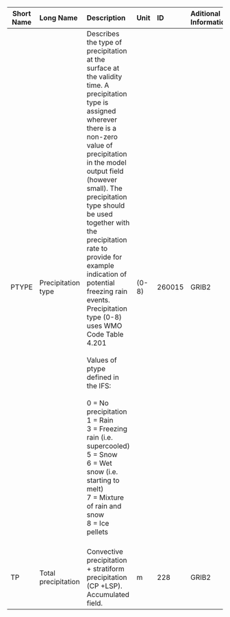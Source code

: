 
| Short Name  | Long Name           | Description                                       |  Unit      | ID   |  Aditional Information  |
| ----------- |:--------------------|:--------------------------------------------------|:-----------|:-----|:------------------------|
| PTYPE       | Precipitation type  | Describes the type of precipitation at the surface at the validity time. A precipitation type is assigned wherever there is a non-zero value of precipitation in the model output field (however small). The precipitation type should be used together with the precipitation rate to provide for example indication of potential freezing rain events. Precipitation type (0-8) uses WMO Code Table 4.201 <br> <br> Values of ptype defined in the IFS:<br> <br> 0 = No precipitation<br> 1 = Rain<br> 3 = Freezing rain (i.e. supercooled)<br> 5 = Snow<br> 6 = Wet snow (i.e. starting to melt)<br> 7 = Mixture of rain and snow<br> 8 = Ice pellets<br><br> | (0-8)  |  260015  | GRIB2
|TP |	Total precipitation	| Convective precipitation + stratiform precipitation (CP +LSP). Accumulated field.	| m	| 228 | GRIB2 |

 
